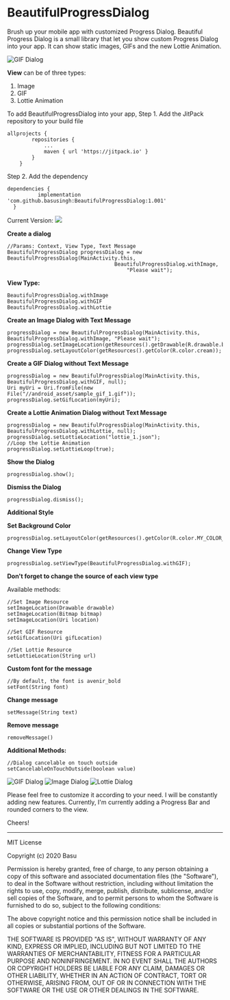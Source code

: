 # BeautifulProgressDialog
Brush up your mobile app with customized Progress Dialog. Beautiful Progress Dialog is a small library that let you show custom Progress Dialog into your app. It can show static images, GIFs and the new Lottie Animation.

![GIF Dialog](View_GIF.gif)


**View** can be of three types:
1. Image
2. GIF
3. Lottie Animation

To add BeautifulProgressDialog into your app,
Step 1. Add the JitPack repository to your build file
```
allprojects {
        repositories {
			...
            maven { url 'https://jitpack.io' }
        }
    }
  ```
  Step 2. Add the dependency
  ```
  dependencies {
	        implementation 'com.github.basusingh:BeautifulProgressDialog:1.001'
	}
  ```
 Current Version:  [![](https://jitpack.io/v/basusingh/BeautifulProgressDialog.svg)](https://jitpack.io/#basusingh/BeautifulProgressDialog)


 **Create a dialog**
 ```
 //Params: Context, View Type, Text Message
 BeautifulProgressDialog progressDialog = new BeautifulProgressDialog(MainActivity.this, 
 									BeautifulProgressDialog.withImage,
									    "Please wait");
 ```
 
 
 
 **View Type:**
 ```
BeautifulProgressDialog.withImage
BeautifulProgressDialog.withGIF
BeautifulProgressDialog.withLottie
```



**Create an Image Dialog with Text Message**
```
progressDialog = new BeautifulProgressDialog(MainActivity.this, BeautifulProgressDialog.withImage, "Please wait");
progressDialog.setImageLocation(getResources().getDrawable(R.drawable.burger_logo));
progressDialog.setLayoutColor(getResources().getColor(R.color.cream));
```


**Create a GIF Dialog without Text Message**
```
progressDialog = new BeautifulProgressDialog(MainActivity.this, BeautifulProgressDialog.withGIF, null);
Uri myUri = Uri.fromFile(new File("//android_asset/sample_gif_1.gif"));
progressDialog.setGifLocation(myUri);
```


**Create a Lottie Animation Dialog without Text Message**
```
progressDialog = new BeautifulProgressDialog(MainActivity.this, BeautifulProgressDialog.withLottie, null);
progressDialog.setLottieLocation("lottie_1.json");
//Loop the Lottie Animation
progressDialog.setLottieLoop(true);
```


**Show the Dialog**
```
progressDialog.show();
```


**Dismiss the Dialog**
```
progressDialog.dismiss();
```





**Additional Style**

**Set Background Color**
```
progressDialog.setLayoutColor(getResources().getColor(R.color.MY_COLOR_NAME));
```


**Change View Type**
```
progressDialog.setViewType(BeautifulProgressDialog.withGIF);
```
**Don't forget to change the source of each view type**



Available methods:
```
//Set Image Resource
setImageLocation(Drawable drawable)
setImageLocation(Bitmap bitmap)
setImageLocation(Uri location)

//Set GIF Resource
setGifLocation(Uri gifLocation)

//Set Lottie Resource
setLottieLocation(String url)
```


**Custom font for the message**
```
//By default, the font is avenir_bold
setFont(String font)
```


**Change message**
```
setMessage(String text)
```


**Remove message**
```
removeMessage()
```


**Additional Methods:**
```
//Dialog cancelable on touch outside
setCancelableOnTouchOutside(boolean value)
```


 ![GIF Dialog](View_GIF.gif) ![Image Dialog](View_Image.gif) ![Lottie Dialog](View_Lottie.gif)






Please feel free to customize it according to your need. I will be constantly adding new features.
Currently, I'm currently adding a Progress Bar and rounded corners to the view.

Cheers!

___________________________________________________________________

MIT License

Copyright (c) 2020 Basu

Permission is hereby granted, free of charge, to any person obtaining a copy
of this software and associated documentation files (the "Software"), to deal
in the Software without restriction, including without limitation the rights
to use, copy, modify, merge, publish, distribute, sublicense, and/or sell
copies of the Software, and to permit persons to whom the Software is
furnished to do so, subject to the following conditions:

The above copyright notice and this permission notice shall be included in all
copies or substantial portions of the Software.

THE SOFTWARE IS PROVIDED "AS IS", WITHOUT WARRANTY OF ANY KIND, EXPRESS OR
IMPLIED, INCLUDING BUT NOT LIMITED TO THE WARRANTIES OF MERCHANTABILITY,
FITNESS FOR A PARTICULAR PURPOSE AND NONINFRINGEMENT. IN NO EVENT SHALL THE
AUTHORS OR COPYRIGHT HOLDERS BE LIABLE FOR ANY CLAIM, DAMAGES OR OTHER
LIABILITY, WHETHER IN AN ACTION OF CONTRACT, TORT OR OTHERWISE, ARISING FROM,
OUT OF OR IN CONNECTION WITH THE SOFTWARE OR THE USE OR OTHER DEALINGS IN THE
SOFTWARE.

